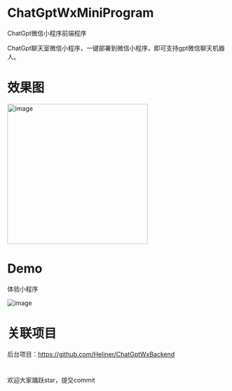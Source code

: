 # ChatGptWxMiniProgram
ChatGpt微信小程序前端程序

ChatGpt聊天室微信小程序，一键部署到微信小程序，即可支持gpt微信聊天机器人。

# 效果图
<img width="320" alt="image" src="https://user-images.githubusercontent.com/32272517/221413447-2b0d4f82-9b42-4ec7-864e-42fc3429b5c4.png">

# Demo
体验小程序

![image](https://user-images.githubusercontent.com/32272517/221414001-f4fff939-9745-45d0-947a-2dd49cc2a3fd.png)


# 关联项目
后台项目：https://github.com/Heliner/ChatGptWxBackend

#  
欢迎大家踊跃star，提交commit
